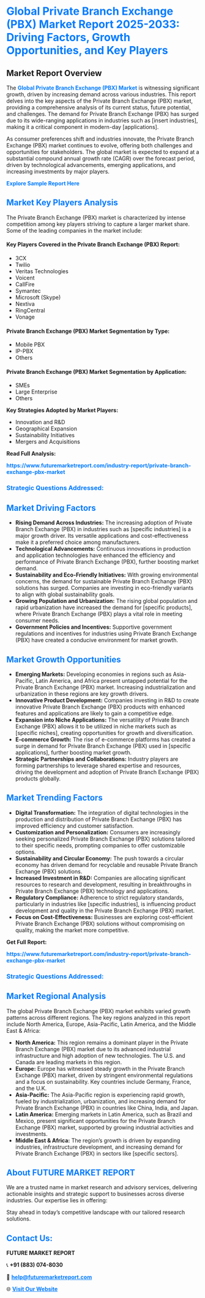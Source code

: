 <h1 style="color: #007BFF;">Global Private Branch Exchange (PBX) Market Report 2025-2033: Driving Factors, Growth Opportunities, and Key Players</h1>

<section id="overview">
<h2>Market Report Overview</h2>
<p>The <a href="https://www.futuremarketreport.com/industry-report/private-branch-exchange-pbx-market" style="color: #007BFF; text-decoration: none;"><strong>Global Private Branch Exchange (PBX) Market</strong></a> is witnessing significant growth, driven by increasing demand across various industries. This report delves into the key aspects of the Private Branch Exchange (PBX) market, providing a comprehensive analysis of its current status, future potential, and challenges. The demand for Private Branch Exchange (PBX) has surged due to its wide-ranging applications in industries such as [insert industries], making it a critical component in modern-day [applications].</p>
<p>As consumer preferences shift and industries innovate, the Private Branch Exchange (PBX) market continues to evolve, offering both challenges and opportunities for stakeholders. The global market is expected to expand at a substantial compound annual growth rate (CAGR) over the forecast period, driven by technological advancements, emerging applications, and increasing investments by major players.</p>
</section>

<section id="overview">
<p><a href="https://www.futuremarketreport.com/request-sample/reportId=59374" style="color: #007BFF; text-decoration: none;"><strong>Explore Sample Report Here</strong></a></p>
</section>

<section id="key-players">
<h2 style="color: #007BFF;">Market Key Players Analysis</h2>
<p>The Private Branch Exchange (PBX) market is characterized by intense competition among key players striving to capture a larger market share. Some of the leading companies in the market include:</p>
<h4>Key Players Covered in the Private Branch Exchange (PBX) Report:</h4>
<ul><li>3CX</li><li>Twilio</li><li>Veritas Technologies</li><li>Voicent</li><li>CallFire</li><li>Symantec</li><li>Microsoft (Skype)</li><li>Nextiva</li><li>RingCentral</li><li>Vonage</li></ul>
<h4>Private Branch Exchange (PBX) Market Segmentation by Type:</h4>
<ul><li>Mobile PBX</li><li>IP-PBX</li><li>Others</li></ul>

<h4>Private Branch Exchange (PBX) Market Segmentation by Application:</h4>
<ul><li>SMEs</li><li>Large Enterprise</li><li>Others</li></ul>
<p><strong>Key Strategies Adopted by Market Players:</strong></p>
<ul>
<li>Innovation and R&D</li>
<li>Geographical Expansion</li>
<li>Sustainability Initiatives</li>
<li>Mergers and Acquisitions</li>
</ul>
</section>

<section>
<p><strong>Read Full Analysis: </strong></p><a href="https://www.futuremarketreport.com/industry-report/private-branch-exchange-pbx-market" style="color: #007BFF; text-decoration: none;"><strong>https://www.futuremarketreport.com/industry-report/private-branch-exchange-pbx-market</strong></a>
<h3 style="color: #007BFF;">Strategic Questions Addressed:</h3>
</section>

<section id="driving-factors">
<h2 style="color: #007BFF;">Market Driving Factors</h2>
<ul>
<li><strong>Rising Demand Across Industries:</strong> The increasing adoption of Private Branch Exchange (PBX) in industries such as [specific industries] is a major growth driver. Its versatile applications and cost-effectiveness make it a preferred choice among manufacturers.</li>
<li><strong>Technological Advancements:</strong> Continuous innovations in production and application technologies have enhanced the efficiency and performance of Private Branch Exchange (PBX), further boosting market demand.</li>
<li><strong>Sustainability and Eco-Friendly Initiatives:</strong> With growing environmental concerns, the demand for sustainable Private Branch Exchange (PBX) solutions has surged. Companies are investing in eco-friendly variants to align with global sustainability goals.</li>
<li><strong>Growing Population and Urbanization:</strong> The rising global population and rapid urbanization have increased the demand for [specific products], where Private Branch Exchange (PBX) plays a vital role in meeting consumer needs.</li>
<li><strong>Government Policies and Incentives:</strong> Supportive government regulations and incentives for industries using Private Branch Exchange (PBX) have created a conducive environment for market growth.</li>
</ul>
</section>

<section id="growth-opportunities">
<h2 style="color: #007BFF;">Market Growth Opportunities</h2>
<ul>
<li><strong>Emerging Markets:</strong> Developing economies in regions such as Asia-Pacific, Latin America, and Africa present untapped potential for the Private Branch Exchange (PBX) market. Increasing industrialization and urbanization in these regions are key growth drivers.</li>
<li><strong>Innovative Product Development:</strong> Companies investing in R&D to create innovative Private Branch Exchange (PBX) products with enhanced features and applications are likely to gain a competitive edge.</li>
<li><strong>Expansion into Niche Applications:</strong> The versatility of Private Branch Exchange (PBX) allows it to be utilized in niche markets such as [specific niches], creating opportunities for growth and diversification.</li>
<li><strong>E-commerce Growth:</strong> The rise of e-commerce platforms has created a surge in demand for Private Branch Exchange (PBX) used in [specific applications], further boosting market growth.</li>
<li><strong>Strategic Partnerships and Collaborations:</strong> Industry players are forming partnerships to leverage shared expertise and resources, driving the development and adoption of Private Branch Exchange (PBX) products globally.</li>
</ul>
</section>

<section id="trending-factors">
<h2 style="color: #007BFF;">Market Trending Factors</h2>
<ul>
<li><strong>Digital Transformation:</strong> The integration of digital technologies in the production and distribution of Private Branch Exchange (PBX) has improved efficiency and customer satisfaction.</li>
<li><strong>Customization and Personalization:</strong> Consumers are increasingly seeking personalized Private Branch Exchange (PBX) solutions tailored to their specific needs, prompting companies to offer customizable options.</li>
<li><strong>Sustainability and Circular Economy:</strong> The push towards a circular economy has driven demand for recyclable and reusable Private Branch Exchange (PBX) solutions.</li>
<li><strong>Increased Investment in R&D:</strong> Companies are allocating significant resources to research and development, resulting in breakthroughs in Private Branch Exchange (PBX) technology and applications.</li>
<li><strong>Regulatory Compliance:</strong> Adherence to strict regulatory standards, particularly in industries like [specific industries], is influencing product development and quality in the Private Branch Exchange (PBX) market.</li>
<li><strong>Focus on Cost-Effectiveness:</strong> Businesses are exploring cost-efficient Private Branch Exchange (PBX) solutions without compromising on quality, making the market more competitive.</li>
</ul>
</section>

<section>
<p><strong>Get Full Report: </strong></p><a href="https://www.futuremarketreport.com/industry-report/private-branch-exchange-pbx-market" style="color: #007BFF; text-decoration: none;"><strong>https://www.futuremarketreport.com/industry-report/private-branch-exchange-pbx-market</strong></a>
<h3 style="color: #007BFF;">Strategic Questions Addressed:</h3>
</section>


<section id="regional-analysis">
<h2 style="color: #007BFF;">Market Regional Analysis</h2>
<p>The global Private Branch Exchange (PBX) market exhibits varied growth patterns across different regions. The key regions analyzed in this report include North America, Europe, Asia-Pacific, Latin America, and the Middle East & Africa:</p>
<ul>
<li><strong>North America:</strong> This region remains a dominant player in the Private Branch Exchange (PBX) market due to its advanced industrial infrastructure and high adoption of new technologies. The U.S. and Canada are leading markets in this region.</li>
<li><strong>Europe:</strong> Europe has witnessed steady growth in the Private Branch Exchange (PBX) market, driven by stringent environmental regulations and a focus on sustainability. Key countries include Germany, France, and the U.K.</li>
<li><strong>Asia-Pacific:</strong> The Asia-Pacific region is experiencing rapid growth, fueled by industrialization, urbanization, and increasing demand for Private Branch Exchange (PBX) in countries like China, India, and Japan.</li>
<li><strong>Latin America:</strong> Emerging markets in Latin America, such as Brazil and Mexico, present significant opportunities for the Private Branch Exchange (PBX) market, supported by growing industrial activities and investments.</li>
<li><strong>Middle East & Africa:</strong> The region’s growth is driven by expanding industries, infrastructure development, and increasing demand for Private Branch Exchange (PBX) in sectors like [specific sectors].</li>
</ul>
</section>

<footer>
<h2 style="color: #007BFF;">About FUTURE MARKET REPORT</h2>
<p>We are a trusted name in market research and advisory services, delivering actionable insights and strategic support to businesses across diverse industries. Our expertise lies in offering:</p>

<p>Stay ahead in today’s competitive landscape with our tailored research solutions.</p>

<h2 style="color: #007BFF;">Contact Us:</h2>
<p><strong>FUTURE MARKET REPORT</strong></p>
<p>📞 <strong>+91 (883) 074-8030</strong></p>
<p>📧 <strong><a href="mailto:help@futuremarketreport.com" style="color: #007BFF;">help@futuremarketreport.com</a></strong></p>
<p>🌐 <strong><a href="https://www.futuremarketreport.com/" style="color: #007BFF;">Visit Our Website</a></strong></p>
</footer>